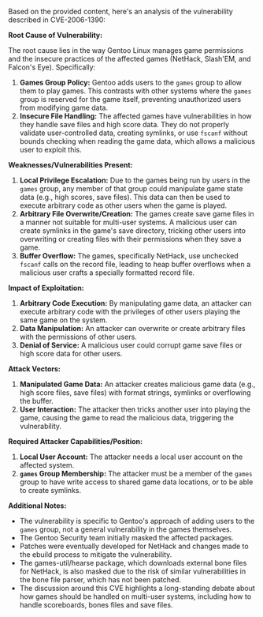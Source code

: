 Based on the provided content, here's an analysis of the vulnerability described in CVE-2006-1390:

**Root Cause of Vulnerability:**

The root cause lies in the way Gentoo Linux manages game permissions and the insecure practices of the affected games (NetHack, Slash'EM, and Falcon's Eye). Specifically:

1.  **Games Group Policy:** Gentoo adds users to the `games` group to allow them to play games. This contrasts with other systems where the `games` group is reserved for the game itself, preventing unauthorized users from modifying game data.
2.  **Insecure File Handling:** The affected games have vulnerabilities in how they handle save files and high score data. They do not properly validate user-controlled data, creating symlinks, or use `fscanf` without bounds checking when reading the game data, which allows a malicious user to exploit this.

**Weaknesses/Vulnerabilities Present:**

1.  **Local Privilege Escalation:** Due to the games being run by users in the `games` group, any member of that group could manipulate game state data (e.g., high scores, save files). This data can then be used to execute arbitrary code as other users when the game is played.
2.  **Arbitrary File Overwrite/Creation:** The games create save game files in a manner not suitable for multi-user systems. A malicious user can create symlinks in the game's save directory, tricking other users into overwriting or creating files with their permissions when they save a game.
3.  **Buffer Overflow:** The games, specifically NetHack, use unchecked `fscanf` calls on the record file, leading to heap buffer overflows when a malicious user crafts a specially formatted record file.

**Impact of Exploitation:**

1.  **Arbitrary Code Execution:** By manipulating game data, an attacker can execute arbitrary code with the privileges of other users playing the same game on the system.
2.  **Data Manipulation:** An attacker can overwrite or create arbitrary files with the permissions of other users.
3.  **Denial of Service:** A malicious user could corrupt game save files or high score data for other users.

**Attack Vectors:**

1.  **Manipulated Game Data:** An attacker creates malicious game data (e.g., high score files, save files) with format strings, symlinks or overflowing the buffer.
2.  **User Interaction:** The attacker then tricks another user into playing the game, causing the game to read the malicious data, triggering the vulnerability.

**Required Attacker Capabilities/Position:**

1.  **Local User Account:** The attacker needs a local user account on the affected system.
2.  **`games` Group Membership:** The attacker must be a member of the `games` group to have write access to shared game data locations, or to be able to create symlinks.

**Additional Notes:**

*   The vulnerability is specific to Gentoo's approach of adding users to the `games` group, not a general vulnerability in the games themselves.
*   The Gentoo Security team initially masked the affected packages.
*   Patches were eventually developed for NetHack and changes made to the ebuild process to mitigate the vulnerability.
*   The games-util/hearse package, which downloads external bone files for NetHack, is also masked due to the risk of similar vulnerabilities in the bone file parser, which has not been patched.
*   The discussion around this CVE highlights a long-standing debate about how games should be handled on multi-user systems, including how to handle scoreboards, bones files and save files.